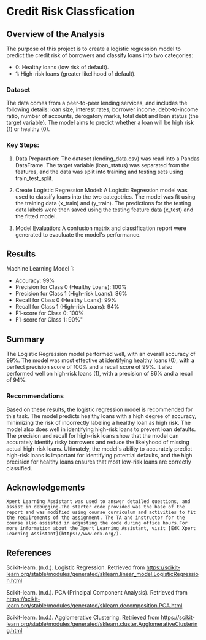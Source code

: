 # Credit Risk Classfication 

## Overview of the Analysis

The purpose of this project is to create a logistic regression model to predict the credit risk of borrowers and classify loans into two categories:

- 0: Healthy loans (low risk of default).
- 1: High-risk loans (greater likelihood of default).

### Dataset 
The data comes from a peer-to-peer lending services, and includes the following details: loan size, interest rates, borrower income, debt-to-income ratio, number of accounts, derogatory marks, total debt and loan status (the target variable). The model aims to predict whether a loan will be high risk (1) or healthy (0).


### Key Steps:

1. Data Preparation: The dataset (lending_data.csv) was read into a Pandas DataFrame. The target variable (loan_status) was separated from the features, and the data was split into training and testing sets using train_test_split.

2. Create Logistic Regression Model: A Logistic Regression model was used to classify loans into the two categotries. The model was fit using the training data (x_train) and (y_train). The predictions for the testing data labels were then saved using the testing feature data (x_test) and the fitted model. 

3. Model Evaluation: A confusion matrix and classification report were generated to evauluate the model's performance.  

## Results

Machine Learning Model 1:
   
- Accuracy: 99%
- Precision for Class 0 (Healthy Loans): 100%
- Precision for Class 1 (High-risk Loans): 86%
- Recall for Class 0 (Healthy Loans): 99%
- Recall for Class 1 (High-risk Loans): 94%
- F1-score for Class 0: 100%
- F1-score for Class 1: 90%"

## Summary

The Logistic Regression model performed well, with an overall accuracy of 99%. The model was most effective at identifying healthy loans (0), with a perfect precision score of 100% and a recall score of 99%. It also performed well on high-risk loans (1), with a precision of 86% and a recall of 94%.

### Recommendations 

Based on these results, the logistic regression model is recommended for this task. The model predicts healthy loans with a high degree of accuracy, minimizing the risk of incorrectly labeling a healthy loan as high risk. The model also does well in identifying high-risk loans to prevent loan defaults. The precision and recall for high-risk loans show that the model can accurately identify risky borrowers and reduce the likelyhood of missing actual high-risk loans. Ultimately, the model's ability to accurately predict high-risk loans is important for identifying potential defaults, and the high precision for healthy loans ensures that most low-risk loans are correctly classified.

## Acknowledgements
    
    Xpert Learning Assistant was used to answer detailed questions, and assist in debugging.The starter code provided was the base of the report and was modified using course curriculum and activities to fit the requirements of the assignment. The TA and instructor for the course also assisted in adjusting the code during office hours.For more information about the Xpert Learning Assistant, visit [EdX Xpert Learning Assistant](https://www.edx.org/). 

## References

Scikit-learn. (n.d.). Logistic Regression. Retrieved from https://scikit-learn.org/stable/modules/generated/sklearn.linear_model.LogisticRegression.html

Scikit-learn. (n.d.). PCA (Principal Component Analysis). Retrieved from https://scikit-learn.org/stable/modules/generated/sklearn.decomposition.PCA.html

Scikit-learn. (n.d.). Agglomerative Clustering. Retrieved from https://scikit-learn.org/stable/modules/generated/sklearn.cluster.AgglomerativeClustering.html
